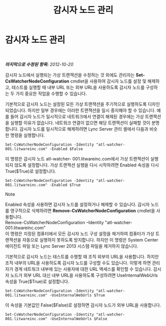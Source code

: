 ﻿---
title: 감시자 노드 관리
TOCTitle: 감시자 노드 관리
ms:assetid: 66deaf49-a71f-4a6e-ada0-ea8b688ee921
ms:mtpsurl: https://technet.microsoft.com/ko-kr/library/JJ688078(v=OCS.15)
ms:contentKeyID: 49885793
ms.date: 08/24/2015
mtps_version: v=OCS.15
ms.translationtype: HT
---

# 감시자 노드 관리

 

_**마지막으로 수정된 항목:** 2012-10-20_

감시자 노드에서 실행되는 가상 트랜잭션을 수정하는 것 외에도 관리자는 **Set-CsWatcherNodeConfiguration** cmdlet을 사용하여 감시자 노드를 설정 및 해제하고, 테스트를 실행할 때 내부 URL 또는 외부 URL을 사용하도록 감시자 노드를 구성하는 두 가지 중요한 작업을 수행할 수 있습니다.

기본적으로 감시자 노드는 설정된 모든 가상 트랜잭션을 주기적으로 실행하도록 디자인되었습니다. 하지만 일부 경우에는 이러한 트랜잭션을 일시 중지해야 할 수 있습니다. 예를 들어 감시자 노드가 일시적으로 네트워크에서 연결이 해제된 경우에는 가상 트랜잭션을 실행할 이유가 없습니다. 네트워크 연결이 없으면 해당 트랜잭션이 실패할 것이 분명합니다. 감시자 노드를 일시적으로 해제하려면 Lync Server 관리 셸에서 다음과 비슷한 명령을 실행합니다.

    Set-CsWatcherNodeConfiguration -Identity "atl-watcher-001.litwareinc.com" -Enabled $False

이 명령은 감시자 노드 atl-watcher- 001.litwareinc.com에서 가상 트랜잭션이 실행되지 않도록 설정합니다. 가상 트랜잭션 실행을 다시 시작하려면 Enabled 속성을 다시 True($True)로 설정합니다.

    Set-CsWatcherNodeConfiguration -Identity "atl-watcher-001.litwareinc.com" -Enabled $True


> [!NOTE]
> Enabled 속성을 사용하면 감시자 노드를 설정하거나 해제할 수 있습니다. 감시자 노드를 영구적으로 삭제하려면 <STRONG>Remove-CsWatcherNodeConfiguration</STRONG> cmdlet을 사용합니다.<BR>Remove-CsWatcherNodeConfiguration –Identity "atl-watcher-001.litwareinc.com"<BR>이 명령은 지정된 컴퓨터에서 모든 감시자 노드 구성 설정을 제거하여 컴퓨터가 가상 트랜잭션을 자동으로 실행하지 못하도록 방지합니다. 하지만 이 명령은 System Center 에이전트 파일 또는 Lync Server 2013 시스템 파일을 제거하지 않습니다.



기본적으로 감시자 노드는 테스트를 수행할 때 조직 외부의 URL을 사용합니다. 하지만 조직 내부의 URL을 사용하도록 감시자 노드를 구성할 수도 있습니다. 이렇게 하면 관리자가 경계 네트워크 내부에 있는 사용자에 대한 URL 액세스를 확인할 수 있습니다. 감시자 노드가 외부 URL 대신 내부 URL을 사용하도록 구성하려면 UseInternalWebUrls 속성을 True($True)로 설정합니다.

    Set-CsWatcherNodeConfiguration -Identity "atl-watcher-001.litwareinc.com" -UseInternalWebUrls $True

이 속성을 기본값인 False($False)로 설정하면 감시자 노드가 외부 URL을 사용합니다.

    Set-CsWatcherNodeConfiguration -Identity "atl-watcher-001.litwareinc.com" -UseInternalWebUrls $False

